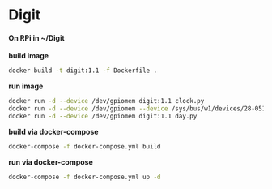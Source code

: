 # Digit

#### On RPi in ~/Digit

**build image**
```bash
docker build -t digit:1.1 -f Dockerfile .
```

**run image**
```bash
docker run -d --device /dev/gpiomem digit:1.1 clock.py
docker run -d --device /dev/gpiomem --device /sys/bus/w1/devices/28-05170143ccff/w1_slave digit:1.1 ds18b20.py
docker run -d --device /dev/gpiomem digit:1.1 day.py
```

**build via docker-compose**
```bash
docker-compose -f docker-compose.yml build
```

**run via docker-compose**
```bash
docker-compose -f docker-compose.yml up -d
```
